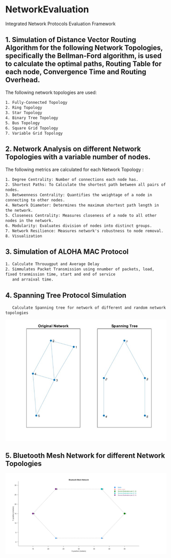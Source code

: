 # NetworkEvaluation
 Integrated Network Protocols Evaluation Framework


## 1. Simulation of Distance Vector Routing Algorithm for the following Network Topologies, specifically the Bellman-Ford algorithm, is used to calculate the optimal paths, Routing Table for each node, Convergence Time and Routing Overhead. 

The following network topologies are used: 

    1. Fully-Connected Topology
    2. Ring Topology
    3. Star Topology 
    4. Binary Tree Topology
    5. Bus Topology 
    6. Square Grid Topology 
    7. Variable Grid Topology 

## 2. Network Analysis on different Network Topologies with a variable number of nodes. 

The following metrics are calculated for each Network Topology : 

    1. Degree Centrality: Number of connections each node has.
    2. Shortest Paths: To Calculate the shortest path between all pairs of nodes.
    3. Betweenness Centrality: Quantifies the weightage of a node in connecting to other nodes.
    4. Network Diameter: Determines the maximum shortest path length in the network.
    5. Closeness Centrality: Measures closeness of a node to all other nodes in the network.
    6. Modularity: Evaluates division of nodes into distinct groups.
    7. Network Resilience: Measures network's robustness to node removal.
    8. Visualization
    
    
## 3. Simulation of ALOHA MAC Protocol 
    1. Calculate Throuugput and Average Delay 
    2. Simmulates Packet Transmission using nnumber of packets, load, fixed tranmission time, start and end of service 
       and arraival time. 

## 4. Spanning Tree Protocol Simulation 
             
       Calculate Spanning tree for network of different and random network topologies 
    
    
![my-img](https://github.com/ayushkale1909/NetworkEvaluation/blob/main/Spanning%20Tree%20Protocol/stp.jpg)


## 5. Bluetooth Mesh Network for different Network Topologies 
   
![my-img2](https://github.com/ayushkale1909/NetworkEvaluation/blob/main/Bluetooth%20Mesh%20Network/ble_ring.jpg)
